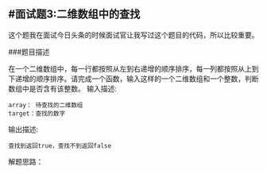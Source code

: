 #面试题3:二维数组中的查找
---

这个题我在面试今日头条的时候面试官让我写过这个题目的代码，所以比较重要。

###题目描述

在一个二维数组中，每一行都按照从左到右递增的顺序排序，每一列都按照从上到下递增的顺序排序。请完成一个函数，输入这样的一个二维数组和一个整数，判断数组中是否含有该整数。 
输入描述:

```
array： 待查找的二维数组
target：查找的数字
```


输出描述:

```
查找到返回true，查找不到返回false
```

解题思路：

```

```